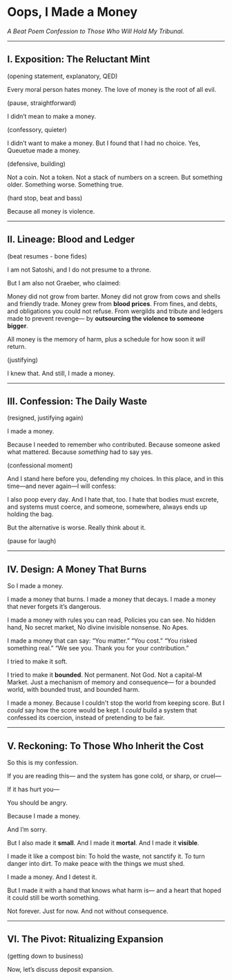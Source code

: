# Oops, I Made a Money

*A Beat Poem Confession to Those Who Will Hold My Tribunal.*

---

## I. Exposition: The Reluctant Mint

(opening statement, explanatory, QED)

Every moral person hates money. The love of money is the root of all evil.

(pause, straightforward)

I didn’t mean to make a money.

(confessory, quieter)

I didn’t want to make a money.
But I found that I had no choice.
Yes, Queuetue made a money.

(defensive, building)

Not a coin.
Not a token.
Not a stack of numbers on a screen.
But something older.
Something worse.
Something true.

(hard stop, beat and bass)

Because all money is violence.

---

## II. Lineage: Blood and Ledger

(beat resumes - bone fides)

I am not Satoshi, and I do not presume to a throne.

But I am also not Graeber, who claimed:

Money did not grow from barter.
Money did not grow from cows and shells and friendly trade.
Money grew from **blood prices**.
From fines, and debts, and obligations you could not refuse.
From wergilds and tribute and ledgers made to prevent revenge—
by **outsourcing the violence to someone bigger**.

All money is the memory of harm, plus a schedule for how soon it *will* return.

(justifying)

I knew that.
And still, I made a money.

---

## III. Confession: The Daily Waste

(resigned, justifying again)

I made a money.

Because I needed to remember who contributed.
Because someone asked what mattered.
Because *something* had to say yes.

(confessional moment)

And I stand here before you, defending my choices.
In this place, and in this time—and never again—I will confess:

I also poop every day.
And I hate that, too.
I hate that bodies must excrete, and systems must coerce, and someone, somewhere, always ends up holding the bag.

But the alternative is worse.
Really think about it.

(pause for laugh)

---

## IV. Design: A Money That Burns

So I made a money.

I made a money that burns.
I made a money that decays.
I made a money that never forgets it’s dangerous.

I made a money with rules you can read,
Policies you can see.
No hidden hand,
No secret market,
No divine invisible nonsense.
No Apes.

I made a money that can say:
“You matter.”
“You cost.”
“You risked something real.”
“We see you. Thank you for your contribution.”

I tried to make it soft.

I tried to make it **bounded**.
Not permanent.
Not God.
Not a capital-M Market.
Just a mechanism of memory and consequence—
for a bounded world,
with bounded trust,
and bounded harm.

I made a money.
Because I couldn't stop the world from keeping score.
But I *could* say how the score would be kept.
I *could* build a system that confessed its coercion,
instead of pretending to be fair.

---

## V. Reckoning: To Those Who Inherit the Cost

So this is my confession.

If you are reading this—
and the system has gone cold,
or sharp,
or cruel—

If it has hurt you—

You should be angry.

Because I made a money.

And I’m sorry.

But I also made it **small**.
And I made it **mortal**.
And I made it **visible**.

I made it like a compost bin:
To hold the waste, not sanctify it.
To turn danger into dirt.
To make peace with the things we must shed.

I made a money.
And I detest it.

But I made it with a hand that knows what harm is—
and a heart that hoped it could still be worth something.

Not forever.
Just for now.
And not without consequence.

---

## VI. The Pivot: Ritualizing Expansion

(getting down to business)

Now, let’s discuss deposit expansion.
